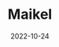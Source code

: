 ---
#kopieer dit templatebestand, plak het in content en vul op de juiste manier je eigen projectinformatie in.

date: 2022-10-24
title: "Maikel"                   #kies een projecttitel met een unieke naam en noem je kopie van dit bestand hetzelfde.
naam: "Maikel"
opdrachtgever: "Jan"
summary: "een samenvatting van het project"
tags: ["jaar3", "DIT"]                  #kies uit één of meer van deze tags: "jaar1", "jaar2", "jaar3", "jaar4", "BM", "PM", "SDE", "DIT",
afbeeldingen: /Maikel_1.png       #voeg afbeeldingen toe aan de content folder met het formaat: "projecttitel_1", "projecttitel_2" enzovoort.
youtube: QWt8qbVEzLY                    #vul het gedeelte van de url in wat na "https://www.youtube.com/watch?v=" komt.
beschrijving: "een uitgebreide beschrijving van het project met daarin het volledige project proces en de resultaten"

draft: false
---